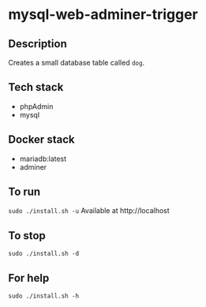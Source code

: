 # mysql-web-adminer-trigger

## Description
Creates a small database table
called `dog`.

## Tech stack
- phpAdmin
- mysql

## Docker stack
- mariadb:latest
- adminer

## To run
`sudo ./install.sh -u`
Available at http://localhost

## To stop
`sudo ./install.sh -d`

## For help
`sudo ./install.sh -h`
